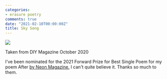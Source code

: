 ```yaml
---
categories:
- erasure poetry
comments: true
date: "2021-02-10T00:00:00Z"
title: Sky Song
---
```


<img src="/assets/images/articles/2021/skysong.jpeg" class="responsive"><br>

Taken from DIY Magazine October 2020

I've been nominated for the 2021 Forward Prize for Best Single Poem for my poem After [by Neon Magazine.](https://www.neonbooks.org.uk/2021-forward-prize-for-best-single-poem-nominations/) I can't quite believe it. Thanks so much to them.
